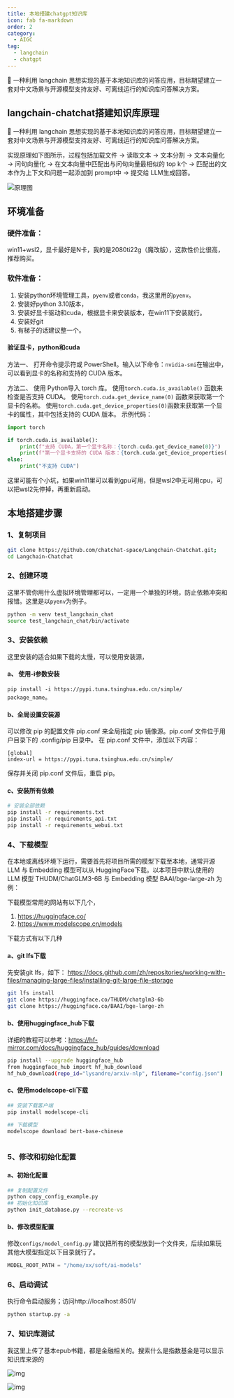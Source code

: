 ```yaml
---
title: 本地搭建chatgpt知识库
icon: fab fa-markdown
order: 2
category:
  - AIGC
tag:
  - langchain
  - chatgpt
---
```

🤖️ 一种利用 langchain 思想实现的基于本地知识库的问答应用，目标期望建立一套对中文场景与开源模型支持友好、可离线运行的知识库问答解决方案。
<!-- more -->

## langchain-chatchat搭建知识库原理
🤖️ 一种利用 langchain 思想实现的基于本地知识库的问答应用，目标期望建立一套对中文场景与开源模型支持友好、可离线运行的知识库问答解决方案。

实现原理如下图所示，过程包括加载文件 -> 读取文本 -> 文本分割 -> 文本向量化 -> 问句向量化 -> 在文本向量中匹配出与问句向量最相似的 top k个 -> 匹配出的文本作为上下文和问题一起添加到 prompt中 -> 提交给 LLM生成回答。

![原理图](https://blog-pics-1252092369.cos.ap-beijing.myqcloud.com/langchain-chatglm.png)

## 环境准备
### 硬件准备：
win11+wsl2，显卡最好是N卡，我的是2080ti22g（魔改版），这款性价比很高，推荐购买。

### 软件准备：
1. 安装python环境管理工具，`pyenv`或者`conda`，我这里用的`pyenv`。
2. 安装好python 3.10版本，
3. 安装好显卡驱动和cuda，根据显卡来安装版本，在win11下安装就行。
4. 安装好git
5. 有梯子的话建议整一个。

#### 验证显卡，python和cuda
方法一、
打开命令提示符或 PowerShell。输入以下命令：`nvidia-smi`在输出中，可以看到显卡的名称和支持的 CUDA 版本。

方法二、
使用 Python导入 torch 库。
使用`torch.cuda.is_available()` 函数来检查是否支持 CUDA。
使用`torch.cuda.get_device_name(0)` 函数来获取第一个显卡的名称。
使用`torch.cuda.get_device_properties(0)`函数来获取第一个显卡的属性，其中包括支持的 CUDA 版本。
示例代码：
```python
import torch

if torch.cuda.is_available():
    print(f"支持 CUDA，第一个显卡名称：{torch.cuda.get_device_name(0)}")
    print(f"第一个显卡支持的 CUDA 版本：{torch.cuda.get_device_properties(0).cuda_version}")
else:
    print("不支持 CUDA")
```
这里可能有个小坑，如果win11里可以看到gpu可用，但是wsl2中无可用cpu，可以把wsl2先停掉，再重新启动。

## 本地搭建步骤
### 1、复制项目
```bash
git clone https://github.com/chatchat-space/Langchain-Chatchat.git; 
cd Langchain-Chatchat
```
### 2、创建环境
这里不管你用什么虚拟环境管理都可以，一定用一个单独的环境，防止依赖冲突和报错。这里是以`pyenv`为例子。
```bash
python -m venv test_langchain_chat
source test_langchain_chat/bin/activate
```

### 3、安装依赖
这里安装的适合如果下载的太慢，可以使用安装源，
#### a、 使用-i参数安装
`pip install -i https://pypi.tuna.tsinghua.edu.cn/simple/ package_name`。

#### b、全局设置安装源
可以修改 pip 的配置文件 pip.conf 来全局指定 pip 镜像源。pip.conf 文件位于用户目录下的 .config/pip 目录中。
在 pip.conf 文件中，添加以下内容：
```
[global]
index-url = https://pypi.tuna.tsinghua.edu.cn/simple/
```
保存并关闭 pip.conf 文件后，重启 pip。

#### c、安装所有依赖
```bash
# 安装全部依赖
pip install -r requirements.txt 
pip install -r requirements_api.txt
pip install -r requirements_webui.txt 
```

### 4、下载模型
在本地或离线环境下运行，需要首先将项目所需的模型下载至本地，通常开源 LLM 与 Embedding 模型可以从 HuggingFace下载。以本项目中默认使用的 LLM 模型 THUDM/ChatGLM3-6B 与 Embedding 模型 BAAI/bge-large-zh 为例：

下载模型常用的网站有以下几个，
1. https://huggingface.co/
2. https://www.modelscope.cn/models

下载方式有以下几种
#### a、git lfs下载
先安装git lfs，如下：
https://docs.github.com/zh/repositories/working-with-files/managing-large-files/installing-git-large-file-storage
```bash
git lfs install
git clone https://huggingface.co/THUDM/chatglm3-6b
git clone https://huggingface.co/BAAI/bge-large-zh
```

#### b、使用huggingface_hub下载
详细的教程可以参考：https://hf-mirror.com/docs/huggingface_hub/guides/download
```bash
pip install --upgrade huggingface_hub
from huggingface_hub import hf_hub_download
hf_hub_download(repo_id="lysandre/arxiv-nlp", filename="config.json")
```
#### c、使用modelscope-cli下载
```bash
## 安装下载客户端
pip install modelscope-cli

## 下载模型
modelscope download bert-base-chinese
 
```

### 5、修改和初始化配置
#### a、初始化配置
```bash
## 复制配置文件
python copy_config_example.py
## 初始化知识库
python init_database.py --recreate-vs
```

#### b、修改模型配置
修改`configs/model_config.py`
建议把所有的模型放到一个文件夹，后续如果玩其他大模型指定以下目录就行了。

```python
MODEL_ROOT_PATH = "/home/xx/soft/ai-models"
```

### 6、启动调试
执行命令启动服务；访问http://localhost:8501/
```bash
python startup.py -a
```
### 7、知识库测试
我这里上传了基本epub书籍，都是金融相关的。搜索什么是指数基金是可以显示知识库来源的

![img](https://blog-pics-1252092369.cos.ap-beijing.myqcloud.com/v2-cfc6b68f151b1ea8148093e0034ad686_1440w.webp)

![img](https://blog-pics-1252092369.cos.ap-beijing.myqcloud.com/v2-d3494e31e9a8c04fcd98da270adef82d_1440w.webp)